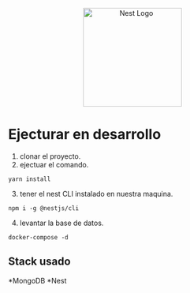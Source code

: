 <p align="center">
  <a href="http://nestjs.com/" target="blank"><img src="https://nestjs.com/img/logo-small.svg" width="200" alt="Nest Logo" /></a>
</p>

# Ejecturar en desarrollo 

1. clonar el proyecto. 
3. ejectuar el comando.

```
yarn install 
```
3. tener el nest CLI instalado en nuestra maquina.

```
npm i -g @nestjs/cli
```

4. levantar la base de datos.

```
docker-compose -d
```

## Stack usado 

*MongoDB
*Nest
